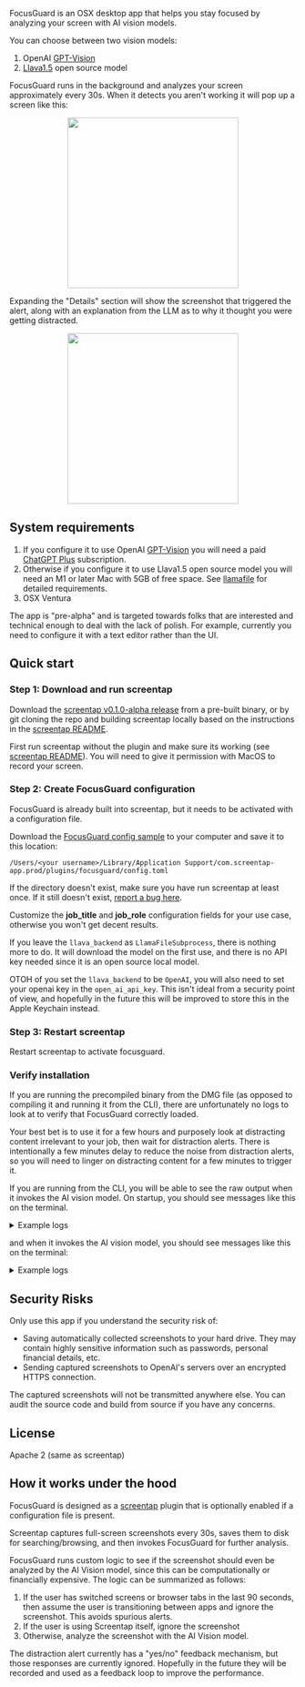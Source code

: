 FocusGuard is an OSX desktop app that helps you stay focused by analyzing your screen with AI vision models.  

You can choose between two vision models:

1. OpenAI [GPT-Vision](https://platform.openai.com/docs/guides/vision) 
2. [Llava1.5](https://llava-vl.github.io/) open source model

FocusGuard runs in the background and analyzes your screen approximately every 30s.  When it detects you aren't working it will pop up a screen like this:

<p align="center">
  <img src="https://github.com/tleyden/screentap/assets/296876/44a49ed2-84a2-46d7-bad9-b898571c848a" height="300">
</p>

Expanding the "Details" section will show the screenshot that triggered the alert, along with an explanation from the LLM as to why it thought you were getting distracted.

<p align="center">
  <img src="https://github.com/tleyden/screentap/assets/296876/25946863-e104-4dd9-835e-fc5cecdaee70" height="300">
</p>

## System requirements

1. If you configure it to use OpenAI [GPT-Vision](https://platform.openai.com/docs/guides/vision) you will need a paid [ChatGPT Plus](https://openai.com/blog/chatgpt-plus) subscription.
2. Otherwise if you configure it to use Llava1.5 open source model you will need an M1 or later Mac with 5GB of free space.  See [llamafile](https://github.com/Mozilla-Ocho/llamafile) for detailed requirements.  
3. OSX Ventura

The app is "pre-alpha" and is targeted towards folks that are interested and technical enough to deal with the lack of polish.  For example, currently you need to configure it with a text editor rather than the UI.

## Quick start

### Step 1: Download and run screentap

Download the [screentap v0.1.0-alpha release](https://github.com/tleyden/screentap/releases/tag/v0.1.0-alpha) from a pre-built binary, or by git cloning the repo and building screentap locally based on the instructions in the [screentap README](https://github.com/tleyden/screentap/blob/main/README.md).

First run screentap without the plugin and make sure its working (see [screentap README](https://github.com/tleyden/screentap/blob/main/README.md)).  You will need to give it permission with MacOS to record your screen.

### Step 2: Create FocusGuard configuration 

FocusGuard is already built into screentap, but it needs to be activated with a configuration file.

Download the [FocusGuard config sample](screentap-app/plugins/focusguard/config_sample.toml) to your computer and save it to this location:

```
/Users/<your username>/Library/Application Support/com.screentap-app.prod/plugins/focusguard/config.toml
```

If the directory doesn't exist, make sure you have run screentap at least once.  If it still doesn't exist, [report a bug here](https://github.com/tleyden/screentap/issues).

Customize the **job_title** and **job_role** configuration fields for your use case, otherwise you won't get decent results.

If you leave the `llava_backend` as `LlamaFileSubprocess`, there is nothing more to do.  It will download the model on the first use, and there is no API key needed since it is an open source local model.

OTOH of you set the  `llava_backend` to be `OpenAI`, you will also need to set your openai key in the `open_ai_api_key`.  This isn't ideal from a security point of view, and hopefully in the future this will be improved to store this in the Apple Keychain instead.

### Step 3: Restart screentap

Restart screentap to activate focusguard.

### Verify installation

If you are running the precompiled binary from the DMG file (as opposed to compiling it and running it from the CLI), there are unfortunately no logs to look at to verify that FocusGuard correctly loaded.

Your best bet is to use it for a few hours and purposely look at distracting content irrelevant to your job, then wait for distraction alerts.  There is intentionally a few minutes delay to reduce the noise from distraction alerts, so you will need to linger on distracting content for a few minutes to trigger it.

If you are running from the CLI, you will be able to see the raw output when it invokes the AI vision model.  On startup, you should see messages like this on the terminal.

<details>
<summary>Example logs</summary>

```
FocusGuard config found at path: /Users/<your username>/Library/Application Support/com.screentap-app.dev/plugins/focusguard/config.toml
Capturing screenshot.  cur_frontmost_app: missing value last_frontmost_app: com.googlecode.iterm2 cur_browser_tab: , last_browser_tab:  frontmost_app_or_tab_changed: true
FocusGuard handling screentap event # 7849 with len(ocr_text): 139 and len(png_data): 494254 frontmost app: missing value frontmost browser tab:
```

</details>

and when it invokes the AI vision model, you should see messages like this on the terminal:

<details>
<summary>Example logs</summary>

```
FocusGuard analyzing image with OpenAI.  Resizing image at png_image_path: ..
Resized image length in bytes: 548430: time_to_resize: 14.5264895s
Invoking OpenAI API
time_to_infer: 10.707368s
```

</details>

## Security Risks

Only use this app if you understand the security risk of:

* Saving automatically collected screenshots to your hard drive.  They may contain highly sensitive information such as passwords, personal financial details, etc.  
* Sending captured screenshots to OpenAI's servers over an encrypted HTTPS connection.  

The captured screenshots will not be transmitted anywhere else.  You can audit the source code and build from source if you have any concerns.

## License

Apache 2 (same as screentap)

## How it works under the hood

FocusGuard is designed as a [screentap](https://github.com/tleyden/screentap) plugin that is optionally enabled if a configuration file is present. 

Screentap captures full-screen screenshots every 30s, saves them to disk for searching/browsing, and then invokes FocusGuard for further analysis.

FocusGuard runs custom logic to see if the screenshot should even be analyzed by the AI Vision model, since this can be computationally or financially expensive.  The logic can be summarized as follows:

1. If the user has switched screens or browser tabs in the last 90 seconds, then assume the user is transitioning between apps and ignore the screenshot.  This avoids spurious alerts.
2. If the user is using Screentap itself, ignore the screenshot
3. Otherwise, analyze the screenshot with the AI Vision model.

The distraction alert currently has a "yes/no" feedback mechanism, but those responses are currently ignored.  Hopefully in the future they will be recorded and used as a feedback loop to improve the performance.

